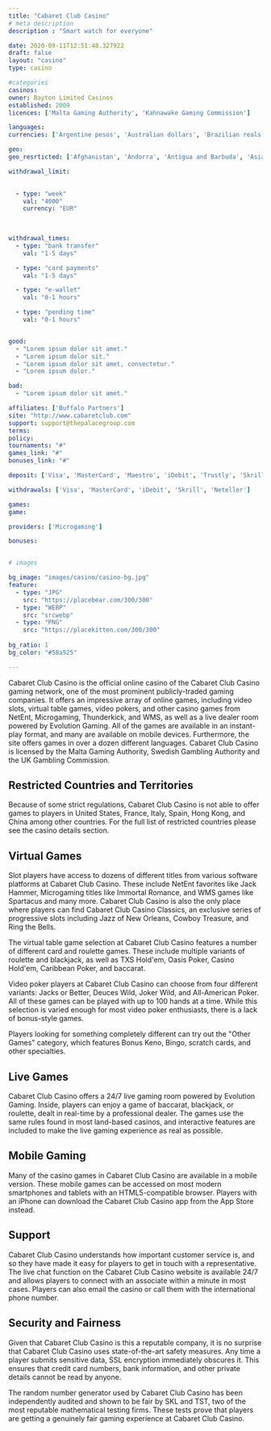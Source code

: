 ```yaml
---
title: "Cabaret Club Casino"
# meta description
description : "Smart watch for everyone"

date: 2020-09-11T12:51:48.327922
draft: false
layout: "casino" 
type: casino

#categories
casinos: 
owner: Bayton Limited Casinos
established: 2009
licences: ['Malta Gaming Authority', 'Kahnawake Gaming Commission']

languages: 
currencies: ['Argentine pesos', 'Australian dollars', 'Brazilian reals', 'Canadian dollars', 'Swiss francs', 'Euros', 'British pounds sterling', 'Indian rupees', 'Japanese yen', 'Mexican pesos', 'Norwegian kroner', 'New Zealand dollars', 'Polish zlotys', 'Russian rubles', 'US dollars', 'Thai baht']

geo: 
geo_resrticted: ['Afghanistan', 'Andorra', 'Antigua and Barbuda', 'Asia', 'Australia', 'Australian Capital Territory', 'New South Wales', 'Northern Territory', 'Queensland', 'South Australia', 'Tasmania', 'Victoria', 'Western Australia', 'Austria', 'Belgium', 'British Indian Ocean Territory', 'British Virgin Islands', 'China', 'Czech Republic', 'Denmark', 'France', 'French Guiana', 'French Polynesia', 'French Southern Territories', 'Germany', 'Baden-Württemberg', 'Bayern', 'Berlin', 'Brandenburg', 'Bremen', 'Hamburg', 'Hessen', 'Mecklenburg-Vorpommern', 'Niedersachsen', 'Nordrhein-Westfalen', 'Rheinland-Pfalz', 'Saarland', 'Sachsen', 'Sachsen-Anhalt', 'Schleswig-Holstein', 'Thüringen', 'Guernsey', 'Hong Kong', 'Hungary', 'Iran', 'Israel', 'Italy', 'Jersey', 'Myanmar [Burma]', 'Netherlands', 'North Korea', 'Philippines', 'Portugal', 'Puerto Rico', 'Romania', 'Réunion', 'Singapore', 'Slovakia', 'South Africa', 'Spain', 'Sweden', 'Switzerland', 'Taiwan', 'Turkey', 'U.S. Minor Outlying Islands', 'United Kingdom', 'United States', 'Alabama', 'Alaska', 'American Samoa', 'Arizona', 'Arkansas', 'California', 'Colorado', 'Connecticut', 'Delaware', 'District of Columbia', 'Florida', 'Georgia(US)', 'Guam', 'Hawaii', 'Idaho', 'Illinois', 'Indiana', 'Iowa', 'Kansas', 'Kentucky', 'Louisiana', 'Maine', 'Maryland', 'Massachusetts', 'Michigan', 'Minnesota', 'Mississippi', 'Missouri', 'Montana', 'Nebraska', 'Nevada', 'New Hampshire', 'New Jersey', 'New Mexico', 'New York', 'North Carolina', 'North Dakota', 'Northern Mariana Islands', 'Ohio', 'Oklahoma', 'Oregon', 'Pennsylvania', 'Rhode Island', 'South Carolina', 'South Dakota', 'Tennessee', 'Texas', 'U.S. Virgin Islands', 'Utah', 'Vermont', 'Virginia', 'Washington', 'West Virginia', 'Wisconsin', 'Wyoming', 'Vatican City']

withdrawal_limit:

  
  - type: "week"
    val: "4000"
    currency: "EUR"
  
  

withdrawal_times:
  - type: "bank transfer"
    val: "1-5 days"

  - type: "card payments"
    val: "1-5 days"

  - type: "e-wallet"
    val: "0-1 hours"

  - type: "pending time"
    val: "0-1 hours"


good:
  - "Lorem ipsum dolor sit amet."
  - "Lorem ipsum dolor sit."
  - "Lorem ipsum dolor sit amet, consectetur."
  - "Lorem ipsum dolor."

bad:
  - "Lorem ipsum dolor sit amet."

affiliates: ['Buffalo Partners']
site: "http://www.cabaretclub.com"
support: support@thepalacegroup.com
terms:
policy:
tournaments: "#"
games_link: "#"
bonuses_link: "#"

deposit: ['Visa', 'MasterCard', 'Maestro', 'iDebit', 'Trustly', 'Skrill', 'Neteller']

withdrawals: ['Visa', 'MasterCard', 'iDebit', 'Skrill', 'Neteller']

games: 
game:

providers: ['Microgaming']

bonuses:


# images

bg_image: "images/casino/casino-bg.jpg"  
feature:
  - type: "JPG" 
    src: "https://placebear.com/300/300"
  - type: "WEBP"
    src: "srcwebp"
  - type: "PNG"
    src: "https://placekitten.com/300/300"  
 
bg_ratio: 1 
bg_color: "#58a525"  

---
```


Cabaret Club Casino is the official online casino of the Cabaret Club Casino gaming network, one of the most prominent publicly-traded gaming companies. It offers an impressive array of online games, including video slots, virtual table games, video pokers, and other casino games from NetEnt, Microgaming, Thunderkick, and WMS, as well as a live dealer room powered by Evolution Gaming. All of the games are available in an instant-play format, and many are available on mobile devices. Furthermore, the site offers games in over a dozen different languages. Cabaret Club Casino is licensed by the Malta Gaming Authority, Swedish Gambling Authority and the UK Gambling Commission.

## Restricted Countries and Territories
Because of some strict regulations, Cabaret Club Casino is not able to offer games to players in United States, France, Italy, Spain, Hong Kong, and China among other countries. For the full list of restricted countries please see the casino details section.

## Virtual Games
Slot players have access to dozens of different titles from various software platforms at Cabaret Club Casino. These include NetEnt favorites like Jack Hammer, Microgaming titles like Immortal Romance, and WMS games like Spartacus and many more. Cabaret Club Casino is also the only place where players can find Cabaret Club Casino Classics, an exclusive series of progressive slots including Jazz of New Orleans, Cowboy Treasure, and Ring the Bells.

The virtual table game selection at Cabaret Club Casino features a number of different card and roulette games. These include multiple variants of roulette and blackjack, as well as TXS Hold'em, Oasis Poker, Casino Hold'em, Caribbean Poker, and baccarat.

Video poker players at Cabaret Club Casino can choose from four different variants: Jacks or Better, Deuces Wild, Joker Wild, and All-American Poker. All of these games can be played with up to 100 hands at a time. While this selection is varied enough for most video poker enthusiasts, there is a lack of bonus-style games.

Players looking for something completely different can try out the "Other Games" category, which features Bonus Keno, Bingo, scratch cards, and other specialties.

## Live Games
Cabaret Club Casino offers a 24/7 live gaming room powered by Evolution Gaming. Inside, players can enjoy a game of baccarat, blackjack, or roulette, dealt in real-time by a professional dealer. The games use the same rules found in most land-based casinos, and interactive features are included to make the live gaming experience as real as possible.

## Mobile Gaming
Many of the casino games in Cabaret Club Casino are available in a mobile version. These mobile games can be accessed on most modern smartphones and tablets with an HTML5-compatible browser. Players with an iPhone can download the Cabaret Club Casino app from the App Store instead.

## Support
Cabaret Club Casino understands how important customer service is, and so they have made it easy for players to get in touch with a representative. The live chat function on the Cabaret Club Casino website is available 24/7 and allows players to connect with an associate within a minute in most cases. Players can also email the casino or call them with the international phone number.

## Security and Fairness
Given that Cabaret Club Casino is this a reputable company, it is no surprise that Cabaret Club Casino uses state-of-the-art safety measures. Any time a player submits sensitive data, SSL encryption immediately obscures it. This ensures that credit card numbers, bank information, and other private details cannot be read by anyone.

The random number generator used by Cabaret Club Casino has been independently audited and shown to be fair by SKL and TST, two of the most reputable mathematical testing firms. These tests prove that players are getting a genuinely fair gaming experience at Cabaret Club Casino.